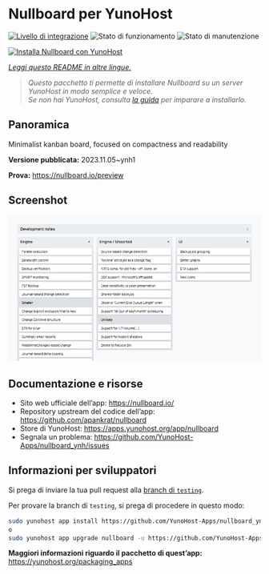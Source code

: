 <!--
N.B.: Questo README è stato automaticamente generato da <https://github.com/YunoHost/apps/tree/master/tools/readme_generator>
NON DEVE essere modificato manualmente.
-->

# Nullboard per YunoHost

[![Livello di integrazione](https://dash.yunohost.org/integration/nullboard.svg)](https://dash.yunohost.org/appci/app/nullboard) ![Stato di funzionamento](https://ci-apps.yunohost.org/ci/badges/nullboard.status.svg) ![Stato di manutenzione](https://ci-apps.yunohost.org/ci/badges/nullboard.maintain.svg)

[![Installa Nullboard con YunoHost](https://install-app.yunohost.org/install-with-yunohost.svg)](https://install-app.yunohost.org/?app=nullboard)

*[Leggi questo README in altre lingue.](./ALL_README.md)*

> *Questo pacchetto ti permette di installare Nullboard su un server YunoHost in modo semplice e veloce.*  
> *Se non hai YunoHost, consulta [la guida](https://yunohost.org/install) per imparare a installarlo.*

## Panoramica

Minimalist kanban board, focused on compactness and readability

**Versione pubblicata:** 2023.11.05~ynh1

**Prova:** <https://nullboard.io/preview>

## Screenshot

![Screenshot di Nullboard](./doc/screenshots/screenshot.png)

## Documentazione e risorse

- Sito web ufficiale dell’app: <https://nullboard.io/>
- Repository upstream del codice dell’app: <https://github.com/apankrat/nullboard>
- Store di YunoHost: <https://apps.yunohost.org/app/nullboard>
- Segnala un problema: <https://github.com/YunoHost-Apps/nullboard_ynh/issues>

## Informazioni per sviluppatori

Si prega di inviare la tua pull request alla [branch di `testing`](https://github.com/YunoHost-Apps/nullboard_ynh/tree/testing).

Per provare la branch di `testing`, si prega di procedere in questo modo:

```bash
sudo yunohost app install https://github.com/YunoHost-Apps/nullboard_ynh/tree/testing --debug
o
sudo yunohost app upgrade nullboard -u https://github.com/YunoHost-Apps/nullboard_ynh/tree/testing --debug
```

**Maggiori informazioni riguardo il pacchetto di quest’app:** <https://yunohost.org/packaging_apps>
